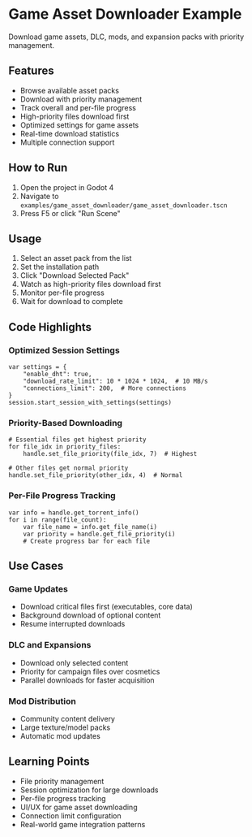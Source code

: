 # Game Asset Downloader Example

Download game assets, DLC, mods, and expansion packs with priority management.

## Features

- Browse available asset packs
- Download with priority management
- Track overall and per-file progress
- High-priority files download first
- Optimized settings for game assets
- Real-time download statistics
- Multiple connection support

## How to Run

1. Open the project in Godot 4
2. Navigate to `examples/game_asset_downloader/game_asset_downloader.tscn`
3. Press F5 or click "Run Scene"

## Usage

1. Select an asset pack from the list
2. Set the installation path
3. Click "Download Selected Pack"
4. Watch as high-priority files download first
5. Monitor per-file progress
6. Wait for download to complete

## Code Highlights

### Optimized Session Settings
```gdscript
var settings = {
    "enable_dht": true,
    "download_rate_limit": 10 * 1024 * 1024,  # 10 MB/s
    "connections_limit": 200,  # More connections
}
session.start_session_with_settings(settings)
```

### Priority-Based Downloading
```gdscript
# Essential files get highest priority
for file_idx in priority_files:
    handle.set_file_priority(file_idx, 7)  # Highest

# Other files get normal priority
handle.set_file_priority(other_idx, 4)  # Normal
```

### Per-File Progress Tracking
```gdscript
var info = handle.get_torrent_info()
for i in range(file_count):
    var file_name = info.get_file_name(i)
    var priority = handle.get_file_priority(i)
    # Create progress bar for each file
```

## Use Cases

### Game Updates
- Download critical files first (executables, core data)
- Background download of optional content
- Resume interrupted downloads

### DLC and Expansions
- Download only selected content
- Priority for campaign files over cosmetics
- Parallel downloads for faster acquisition

### Mod Distribution
- Community content delivery
- Large texture/model packs
- Automatic mod updates

## Learning Points

- File priority management
- Session optimization for large downloads
- Per-file progress tracking
- UI/UX for game asset downloading
- Connection limit configuration
- Real-world game integration patterns
